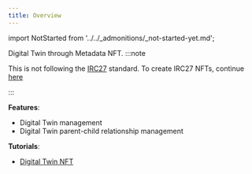 ```yaml
---
title: Overview
---
```


import NotStarted from '../../_admonitions/_not-started-yet.md';

<NotStarted/>

Digital Twin through Metadata NFT. 
:::note

This is not following the [IRC27](https://github.com/iotaledger/tips/blob/main/tips/TIP-0027/tip-0027.md) standard. To create IRC27 NFTs, continue [here](../nft/overview.md)

:::

__Features__: 
- Digital Twin management
- Digital Twin parent-child relationship management

__Tutorials__: 
- [Digital Twin NFT](https://github.com/build-5/build5-otr-examples/edit/master/src/examples/metadata_nft/TUTORIAL.md)

